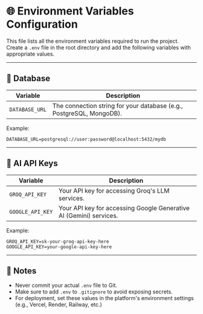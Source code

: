 # 🌐 Environment Variables Configuration

This file lists all the environment variables required to run the project.  
Create a `.env` file in the root directory and add the following variables with appropriate values.

---

## 🔗 Database

| Variable       | Description                                              |
|----------------|----------------------------------------------------------|
| `DATABASE_URL` | The connection string for your database (e.g., PostgreSQL, MongoDB). |

Example:
```env
DATABASE_URL=postgresql://user:password@localhost:5432/mydb
```

---

## 🤖 AI API Keys

| Variable         | Description                                              |
|------------------|----------------------------------------------------------|
| `GROQ_API_KEY`   | Your API key for accessing Groq's LLM services.          |
| `GOOGLE_API_KEY` | Your API key for accessing Google Generative AI (Gemini) services. |

Example:
```env
GROQ_API_KEY=sk-your-groq-api-key-here
GOOGLE_API_KEY=your-google-api-key-here
```

---

## 📝 Notes

- Never commit your actual `.env` file to Git.
- Make sure to add `.env` to `.gitignore` to avoid exposing secrets.
- For deployment, set these values in the platform's environment settings (e.g., Vercel, Render, Railway, etc.)